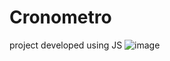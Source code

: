 # Cronometro
project developed using JS
![image](https://github.com/Rodrigueira97/Cronometro/assets/93230930/122528db-b81d-43dd-9502-e7fc355e9480)
